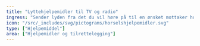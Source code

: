 ```yaml
---
title: "Lyttehjelpemidler til TV og radio"
ingress: "Sender lyden fra det du vil høre på til en ønsket mottaker hos deg."
icon: "/src/_includes/svg/pictograms/horselshjelpemidler.svg"
type: ["Hjelpemiddel"]
area: ["Hjelpemidler og tilrettelegging"]
---
```

